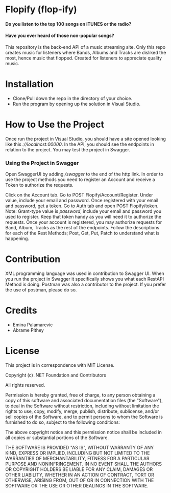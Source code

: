 # Flopify (flop-ify)

#### Do you listen to the top 100 songs on iTUNES or the radio?
#### Have you ever heard of those non-popular songs? 
This repository is the back-end API of a music streaming site. Only this repo creates music for listeners where Bands, Albums and Tracks are disliked the most, hence music that flopped. Created for listeners to appreciate quality music. 

# Installation
- Clone/Pull down the repo in the directory of your choice. 
- Run the program by opening up the solution in Visual Studio.

# How to Use the Project
Once run the project in Visual Studio, you should have a site opened looking like this *://localhost:00000*. In the API, you should see the endpoints in relation to the project. You may test the project in Swagger. 

### Using the Project in Swagger
Open SwaggerUI by adding */swagger* to the end of the http link. 
In order to use the project methods you need to register an Account and receive a Token to authorize the requests. 

Click on the Account tab. Go to POST Flopify/Account/Register. Under value, include your email and password. Once registered with your email and password, get a token. Go to Auth tab and open POST Flopify/token. Note: Grant-type value is *password*, include your email and password you used to register. Keep that token handy as you will need it to authorize the requests. 
Once your account is registered, you may authorize requests for Band, Album, Tracks as the rest of the endpoints.
Follow the descriptions for each of the Rest Methods; Post, Get, Put, Patch to understand what is happening. 

# Contribution
XML programming language was used in contribution to Swagger UI. When you run the project in Swagger it specifically shows you what each RestAPI Method is doing. 
Postman was also a contributor to the project. If you prefer the use of postman, please do so. 

# Credits
- Emina Palamarevic 
- Abrame Pithey

# License
This project is in correspondence with MIT License.

Copyright (c) .NET Foundation and Contributors

All rights reserved.

Permission is hereby granted, free of charge, to any person obtaining a copy
of this software and associated documentation files (the "Software"), to deal
in the Software without restriction, including without limitation the rights
to use, copy, modify, merge, publish, distribute, sublicense, and/or sell
copies of the Software, and to permit persons to whom the Software is
furnished to do so, subject to the following conditions:

The above copyright notice and this permission notice shall be included in all
copies or substantial portions of the Software.

THE SOFTWARE IS PROVIDED "AS IS", WITHOUT WARRANTY OF ANY KIND, EXPRESS OR
IMPLIED, INCLUDING BUT NOT LIMITED TO THE WARRANTIES OF MERCHANTABILITY,
FITNESS FOR A PARTICULAR PURPOSE AND NONINFRINGEMENT. IN NO EVENT SHALL THE
AUTHORS OR COPYRIGHT HOLDERS BE LIABLE FOR ANY CLAIM, DAMAGES OR OTHER
LIABILITY, WHETHER IN AN ACTION OF CONTRACT, TORT OR OTHERWISE, ARISING FROM,
OUT OF OR IN CONNECTION WITH THE SOFTWARE OR THE USE OR OTHER DEALINGS IN THE
SOFTWARE.
